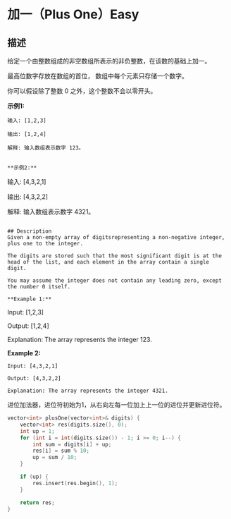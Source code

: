 # 加一（Plus One）Easy
## 描述
给定一个由整数组成的非空数组所表示的非负整数，在该数的基础上加一。

最高位数字存放在数组的首位， 数组中每个元素只存储一个数字。

你可以假设除了整数 0 之外，这个整数不会以零开头。

**示例1:**
```
输入: [1,2,3]

输出: [1,2,4]

解释: 输入数组表示数字 123。


**示例2:**
```
输入: [4,3,2,1]

输出: [4,3,2,2]

解释: 输入数组表示数字 4321。
```

## Description
Given a non-empty array of digitsrepresenting a non-negative integer, plus one to the integer.

The digits are stored such that the most significant digit is at the head of the list, and each element in the array contain a single digit.

You may assume the integer does not contain any leading zero, except the number 0 itself.

**Example 1:**
```
Input: [1,2,3]

Output: [1,2,4]

Explanation: The array represents the integer 123.


**Example 2:**
```
Input: [4,3,2,1]

Output: [4,3,2,2]

Explanation: The array represents the integer 4321.
```


进位加法器，进位符初始为1，从右向左每一位加上上一位的进位并更新进位符。
```c++
vector<int> plusOne(vector<int>& digits) {
	vector<int> res(digits.size(), 0);
	int up = 1;
	for (int i = int(digits.size()) - 1; i >= 0; i--) {
		int sum = digits[i] + up;
		res[i] = sum % 10;
		up = sum / 10;
	}

	if (up) {
		res.insert(res.begin(), 1);
	}

	return res;
}
```